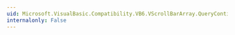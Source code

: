 ```yaml
---
uid: Microsoft.VisualBasic.Compatibility.VB6.VScrollBarArray.QueryContinueDrag
internalonly: False
---
```

